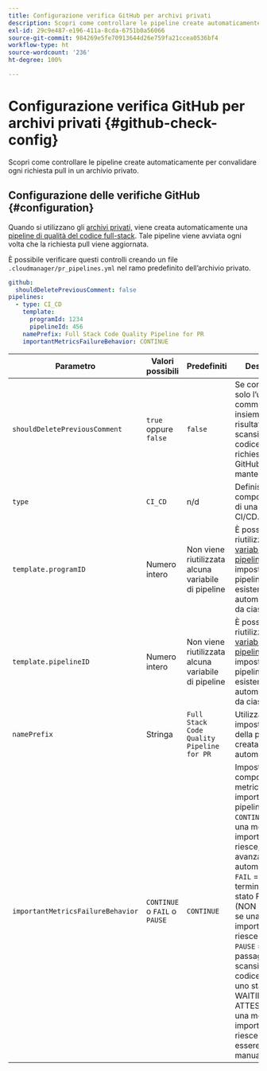 ```yaml
---
title: Configurazione verifica GitHub per archivi privati
description: Scopri come controllare le pipeline create automaticamente per convalidare ogni richiesta pull in un archivio privato.
exl-id: 29c9e487-e196-411a-8cda-6751b0a56066
source-git-commit: 984269e5fe70913644d26e759fa21ccea0536bf4
workflow-type: ht
source-wordcount: '236'
ht-degree: 100%

---
```


# Configurazione verifica GitHub per archivi privati {#github-check-config}

Scopri come controllare le pipeline create automaticamente per convalidare ogni richiesta pull in un archivio privato.

## Configurazione delle verifiche GitHub {#configuration}

Quando si utilizzano gli [archivi privati,](private-repositories.md#using) viene creata automaticamente una [pipeline di qualità del codice full-stack](/help/overview/ci-cd-pipelines.md). Tale pipeline viene avviata ogni volta che la richiesta pull viene aggiornata.

È possibile verificare questi controlli creando un file `.cloudmanager/pr_pipelines.yml` nel ramo predefinito dell’archivio privato.

```yaml
github:
  shouldDeletePreviousComment: false
pipelines:
  - type: CI_CD
    template:
      programId: 1234
      pipelineId: 456
    namePrefix: Full Stack Code Quality Pipeline for PR 
    importantMetricsFailureBehavior: CONTINUE
```

| Parametro | Valori possibili | Predefiniti | Descrizione |
| --- | --- | --- | --- |
| `shouldDeletePreviousComment` | `true` oppure `false` | `false` | Se conservare solo l’ultimo commento insieme ai risultati della scansione del codice in questa richiesta pull di GitHub o mantenerli tutti. |
| `type` | `CI_CD` | n/d | Definisce il comportamento di una pipeline CI/CD. |
| `template.programID` | Numero intero | Non viene riutilizzata alcuna variabile di pipeline | È possibile riutilizzare le [variabili della pipeline](/help/getting-started/build-environment.md#pipeline-variables) impostate su una pipeline esistente, create automaticamente da ciascun PR. |
| `template.pipelineID` | Numero intero | Non viene riutilizzata alcuna variabile di pipeline | È possibile riutilizzare le [variabili della pipeline](/help/getting-started/build-environment.md#pipeline-variables) impostate su una pipeline esistente, create automaticamente da ciascun PR. |
| `namePrefix` | Stringa | `Full Stack Code Quality Pipeline for PR` | Utilizzata per impostare il nome della pipeline creata automaticamente. |
| `importantMetricsFailureBehavior` | `CONTINUE` o `FAIL` o `PAUSE` | `CONTINUE` | Imposta il comportamento metrico importante della pipeline<br>`CONTINUE` = Se una metrica importante non riesce, la pipeline avanza automaticamente<br>`FAIL` = La pipeline termina con lo stato FAILED (NON RIUSCITO) se una metrica importante non riesce<br>`PAUSE` = Il passaggio di scansione del codice riceverà uno stato WAITING (IN ATTESA) quando una metrica importante non riesce e deve essere ripreso manualmente. |
